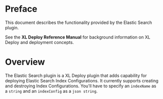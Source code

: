 # Preface #

This document describes the functionality provided by the Elastic Search plugin.

See the **XL Deploy Reference Manual** for background information on XL Deploy and deployment concepts.

# Overview #

The Elastic Search plugin is a XL Deploy plugin that adds capability for deploying Elastic Search Index Configurations.
It currently supports creating and destroying Index Configurations. You'll have to specify an `indexName` as a `string` and an `indexConfig` as a `json string`.